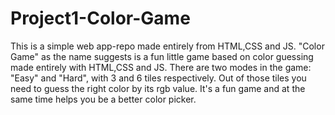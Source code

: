 # Project1-Color-Game
This is a simple web app-repo made entirely from HTML,CSS and JS.
"Color Game" as the name suggests is a fun little game based on color guessing made entirely with HTML,CSS and JS.
There are two modes in the game: "Easy" and "Hard", with 3 and 6 tiles respectively. Out of those tiles you need to guess the
right color by its rgb value. It's a fun game and at the same time helps you be a better color picker.
